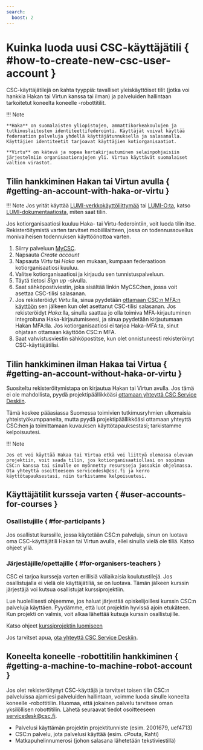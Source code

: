```yaml
---
search:
  boost: 2
---
```


# Kuinka luoda uusi CSC-käyttäjätili { #how-to-create-new-csc-user-account }

CSC-käyttäjätilejä on kahta tyyppiä: tavalliset yleiskäyttöiset tilit (jotka voi hankkia Hakan tai Virtun kanssa tai ilman) ja palveluiden hallintaan tarkoitetut koneelta koneelle -robottitilit.

!!! Note

    **Haka** on suomalaisten yliopistojen, ammattikorkeakoulujen ja tutkimuslaitosten identiteettifederointi. Käyttäjät voivat käyttää federaation palveluja yhdellä käyttäjätunnuksella ja salasanalla. Käyttäjien identiteetit tarjoavat käyttäjien kotiorganisaatiot.
    
    **Virtu** on kätevä ja nopea kertakirjautuminen selainpohjaisiin järjestelmiin organisaatiorajojen yli. Virtua käyttävät suomalaiset valtion virastot.

## Tilin hankkiminen Hakan tai Virtun avulla { #getting-an-account-with-haka-or-virtu }

!!! Note 
    Jos yrität käyttää [LUMI-verkkokäyttöliittymää](https://www.lumi.csc.fi) tai [LUMI-O:ta](https://auth.lumidata.eu),
    katso [LUMI-dokumentaatiosta](https://docs.lumi-supercomputer.eu/firststeps/accessLUMI/), miten saat tilin.

Jos kotiorganisaatiosi kuuluu Haka- tai Virtu-federointiin, voit luoda tilin itse. Rekisteröitymistä varten tarvitset mobiililaitteen, jossa on todennussovellus monivaiheisen todennuksen käyttöönottoa varten.

1. Siirry palveluun [MyCSC](http://my.csc.fi).
1. Napsauta _Create account_
1. Napsauta _Virtu_ tai _Haka_ sen mukaan, kumpaan federaatioon kotiorganisaatiosi kuuluu.
1. Valitse kotiorganisaatiosi ja kirjaudu sen tunnistuspalveluun.
1. Täytä tietosi _Sign up_ -sivulla.
1. Saat sähköpostiviestin, joka sisältää linkin MyCSC:hen, jossa voit asettaa CSC-tilisi salasanan.
1. Jos rekisteröidyt _Virtu_:lla, sinua pyydetään [ottamaan CSC:n MFA:n käyttöön](../accounts/mfa.md#how-to-activate-csc-mfa) sen jälkeen kun olet asettanut CSC-tilisi salasanan. Jos rekisteröidyt _Haka_:lla, sinulla saattaa jo olla toimiva MFA-kirjautuminen integroituna Haka-kirjautumiseesi, ja sinua pyydetään kirjautumaan Hakan MFA:lla. Jos kotiorganisaatiosi ei tarjoa Haka-MFA:ta, sinut ohjataan ottamaan käyttöön CSC:n MFA.
1. Saat vahvistusviestin sähköpostitse, kun olet onnistuneesti rekisteröinyt CSC-käyttäjätilisi.

## Tilin hankkiminen ilman Hakaa tai Virtua { #getting-an-account-without-haka-or-virtu }

Suositeltu rekisteröitymistapa on kirjautua Hakan tai Virtun avulla. Jos tämä ei ole mahdollista, pyydä projektipäällikköäsi [ottamaan yhteyttä CSC Service Deskiin](../support/contact.md).

Tämä koskee pääasiassa Suomessa toimivien tutkimusryhmien ulkomaisia yhteistyökumppaneita, mutta pyydä projektipäällikköäsi ottamaan yhteyttä CSC:hen ja toimittamaan kuvauksen käyttötapauksestasi; tarkistamme kelpoisuutesi.

!!! Note

    Jos et voi käyttää Hakaa tai Virtua etkä voi liittyä olemassa olevaan projektiin, voit saada tilin, jos kotiorganisaatiollasi on sopimus CSC:n kanssa tai sinulle on myönnetty resursseja jossakin ohjelmassa. Ota yhteyttä osoitteeseen servicedesk@csc.fi ja kerro käyttötapauksestasi, niin tarkistamme kelpoisuutesi.

## Käyttäjätilit kursseja varten { #user-accounts-for-courses }

### Osallistujille { #for-participants }

Jos osallistut kurssille, jossa käytetään CSC:n palveluja, sinun on luotava oma CSC-käyttäjätili Hakan tai Virtun avulla, ellei sinulla vielä ole tiliä. Katso ohjeet yllä.

### Järjestäjille/opettajille { #for-organisers-teachers }

CSC ei tarjoa kursseja varten erillisiä väliaikaisia koulutustilejä. Jos osallistujalla ei vielä ole käyttäjätiliä, se on luotava. Tämän jälkeen kurssin järjestäjä voi kutsua osallistujat kurssiprojektiin.

Lue huolellisesti ohjeemme, jos haluat järjestää opiskelijoillesi kurssin CSC:n palveluja käyttäen. Pyydämme, että luot projektin hyvissä ajoin etukäteen. Kun projekti on valmis, voit alkaa lähettää kutsuja kurssin osallistujille.

Katso ohjeet [kurssiprojektin luomiseen](how-to-create-new-project.md#course)

Jos tarvitset apua, [ota yhteyttä CSC Service Deskiin](../support/contact.md).


## Koneelta koneelle -robottitilin hankkiminen { #getting-a-machine-to-machine-robot-account }

Jos olet rekisteröitynyt CSC-käyttäjä ja tarvitset toisen tilin CSC:n palveluissa ajamiesi palveluiden hallintaan, voimme luoda sinulle koneelta koneelle -robottitilin. Huomaa, että jokainen palvelu tarvitsee oman yksilöllisen robottitilin. Lähetä seuraavat tiedot osoitteeseen servicedesk@csc.fi.

* Palvelusi käyttämän projektin projektitunniste (esim. 2001679, uef4713)
* CSC:n palvelu, jota palvelusi käyttää (esim. cPouta, Rahti)
* Matkapuhelinnumerosi (johon salasana lähetetään tekstiviestillä)